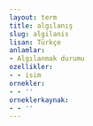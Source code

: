 ```yaml
---
layout: term
title: algılanış
slug: algilanis
lisan: Türkçe
anlamlar:
- Algılanmak durumu
ozellikler:
- - isim
ornekler:
- - ''
orneklerkaynak:
- - ''
---
```


